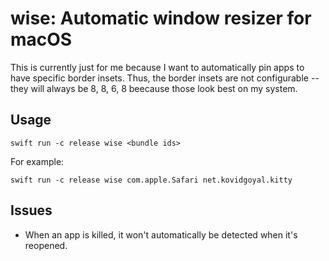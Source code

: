 # wise: Automatic window resizer for macOS

This is currently just for me because I want to automatically pin apps to have specific border insets.
Thus, the border insets are not configurable -- they will always be 8, 8, 6, 8 beecause those look best on my system.

## Usage

```shell
swift run -c release wise <bundle ids>
```

For example:

```shell
swift run -c release wise com.apple.Safari net.kovidgoyal.kitty
```

## Issues

- When an app is killed, it won't automatically be detected when it's reopened.
